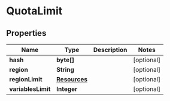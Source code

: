 

# QuotaLimit


## Properties

Name | Type | Description | Notes
------------ | ------------- | ------------- | -------------
**hash** | **byte[]** |  |  [optional]
**region** | **String** |  |  [optional]
**regionLimit** | [**Resources**](Resources.md) |  |  [optional]
**variablesLimit** | **Integer** |  |  [optional]



